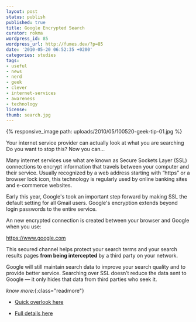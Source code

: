 ```yaml
---
layout: post
status: publish
published: true
title: Google Encrypted Search
curator: rokma
wordpress_id: 85
wordpress_url: http://fumes.dev/?p=85
date: '2010-05-20 06:52:35 +0200'
categories: studies
tags:
- useful
- news
- nerd
- geek
- clever
- internet-services
- awareness
- technology
license:
thumb: search.jpg
---
```


{% responsive_image path: uploads/2010/05/100520-geek-tip-01.jpg %}

Your internet service provider can actually look at what you are searching
Do you want to stop this? Now you can... 

Many internet services use what are known as Secure Sockets Layer (SSL) connections to encrypt information that travels between your computer and their service. Usually recognized by a web address starting with &ldquo;https&rdquo; or a browser lock icon, this technology is regularly used by online banking sites and e-commerce websites.

Early this year, Google's took an important step forward by making SSL the default setting for all Gmail users. 
Google's encryption extends beyond login passwords to the entire service.

An new encrypted connection is created between your browser and Google when you use:

<a href="https://www.google.com" target="_blank">https://www.google.com</a>

This secured channel helps protect your search terms and your search results pages <strong>from being intercepted</strong> by a third party on your network. 

Google will still maintain search data to improve your search quality and to provide better service. Searching over SSL doesn&rsquo;t reduce the data sent to Google &mdash; it only hides that data from third parties who seek it. 

_know more:_{:class="readmore"}

- <a href="http://googleblog.blogspot.com/2010/05/search-more-securely-with-encrypted.html" target="_blank">Quick overlook here</a>

- <a href="http://www.google.com/support/websearch/bin/answer.py?answer=173733&amp;hl=en" target="_blank">Full details here</a> 
